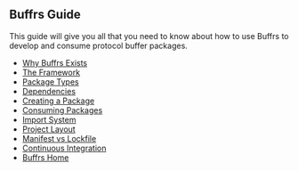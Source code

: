 ## Buffrs Guide

This guide will give you all that you need to know about how to use
Buffrs to develop and consume protocol buffer packages.

* [Why Buffrs Exists](./why-buffrs-exists.md)
* [The Framework](./the-framework.md)
* [Package Types](./package-types.md)
* [Dependencies](./dependencies.md)
* [Creating a Package](./creating-a-package.md)
* [Consuming Packages](./consuming-packages.md)
* [Import System](./import-system.md)
* [Project Layout](./project-layout.md)
* [Manifest vs Lockfile](./manifest-vs-lockfile.md)
* [Continuous Integration](./continuous-integration.md)
* [Buffrs Home](./buffrs-home.md)
